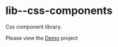 # lib--css-components

Css component library.

Please view the [Demo](https://github.com/ericchase/lib--css-components-demo) project
